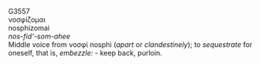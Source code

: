 <body>
  <p>G3557<br>  νοσφίζομαι  <br> nosphizomai  <br><i>nos-fid‘-som-ahee </i><br>Middle voice from   νοσφί    nosphi   (<i>apart</i> or <i>clandestinely</i>); to <i>sequestrate</i> for oneself, that is, <i>embezzle:</i> - keep back, purloin.<br></p>
 </body>